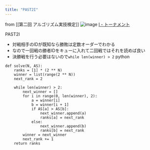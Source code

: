 ```yaml
---
title: "PAST2I"
---
```


from [[第二回 アルゴリズム実技検定]]
![image](https://gyazo.com/edc8d1afb55b0c9082e68b8470ffa0e0/thumb/1000)
[I - トーナメント](https://atcoder.jp/contests/past202004-open/tasks/past202004_i)

PAST2I
- 対戦相手のIDが既知なら勝敗は定数オーダーでわかる
- なので一回戦の勝者IDをキューに入れて二回戦ではそれを読めば良い
- 決勝戦を行う必要はないので`while len(winner) > 2`
python

```
def solve(N, AS):
    ranks = [1] * (2 ** N)
    winner = list(range(2 ** N))
    next_rank = 2

    while len(winner) > 2:
        next_winner = []
        for i in range(0, len(winner), 2):
            a = winner[i]
            b = winner[i + 1]
            if AS[a] > AS[b]:
                next_winner.append(a)
                ranks[a] = next_rank
            else:
                next_winner.append(b)
                ranks[b] = next_rank
        winner = next_winner
        next_rank += 1
    return ranks
```


